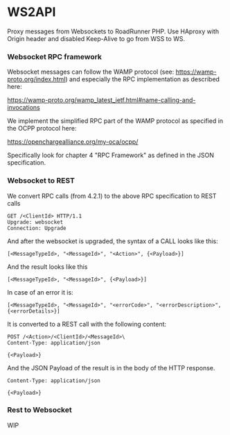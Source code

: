# WS2API

Proxy messages from Websockets to RoadRunner PHP. Use HAproxy with Origin header and disabled Keep-Alive to go from WSS to WS.

### Websocket RPC framework

Websocket messages can follow the WAMP protocol (see: https://wamp-proto.org/index.html) and especially the RPC implementation as described here:

https://wamp-proto.org/wamp_latest_ietf.html#name-calling-and-invocations

We implement the simplified RPC part of the WAMP protocol as specified in the OCPP protocol here:

https://openchargealliance.org/my-oca/ocpp/

Specifically look for chapter 4 "RPC Framework" as defined in the JSON specification.

### Websocket to REST

We convert RPC calls (from 4.2.1) to the above RPC specification to REST calls

    GET /<ClientId> HTTP/1.1
    Upgrade: websocket
    Connection: Upgrade

And after the websocket is upgraded, the syntax of a CALL looks like this:

    [<MessageTypeId>, "<MessageId>", "<Action>", {<Payload>}]

And the result looks like this

    [<MessageTypeId>, "<MessageId>", {<Payload>}]

In case of an error it is:

    [<MessageTypeId>, "<MessageId>", "<errorCode>", "<errorDescription>", {<errorDetails>}]

It is converted to a REST call with the following content:

    POST /<Action>/<ClientId>/<MessageId>\
    Content-Type: application/json
    
    {<Payload>}

And the JSON Payload of the result is in the body of the HTTP response.

    Content-Type: application/json
    
    {<Payload>}

### Rest to Websocket

WIP
